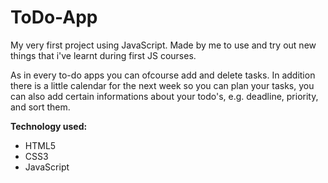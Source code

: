 # ToDo-App
My very first project using JavaScript. Made by me to use and try out new things that i've learnt during first JS courses.

As in every to-do apps you can ofcourse add and delete tasks. In addition there is a little calendar for the next week so you can plan
your tasks, you can also add certain informations about your todo's, e.g. deadline, priority, and sort them.

**Technology used:**
- HTML5
- CSS3
- JavaScript
